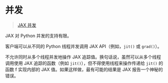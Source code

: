 # 并发

> [JAX 并发](https://jax.readthedocs.io/en/latest/concurrency.html)

JAX 对 Python 并发的支持有限。

客户端可以从不同的 Python 线程并发调用 JAX API（例如，`jit()` 或 `grad()`）。

不允许同时从多个线程并发地操作 JAX 追踪值。换句话说，虽然可以从多个线程调用使用 JAX 追踪的函数（例如 `jit()`），但不得使用线程来操作传递给 `jit()` 的函数 f 实现内部的 JAX 值。如果这样做，最有可能的结果是 JAX 报告一个神秘的错误。

